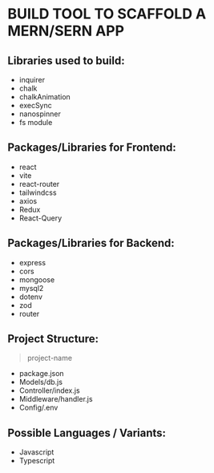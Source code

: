 # BUILD TOOL TO SCAFFOLD A MERN/SERN APP


## Libraries used to build:
- inquirer
- chalk 
- chalkAnimation
- execSync
- nanospinner
- fs module
<!-- fs/promises module -->


## Packages/Libraries for Frontend:
- react
- vite
- react-router
- tailwindcss
- axios
- Redux
- React-Query


## Packages/Libraries for Backend:
- express
- cors
- mongoose
- mysql2
- dotenv
- zod
- router


## Project Structure:
> project-name
- package.json 
- Models/db.js 
- Controller/index.js
- Middleware/handler.js 
- Config/.env 

## Possible Languages / Variants:
- Javascript
- Typescript
<!-- python -->

